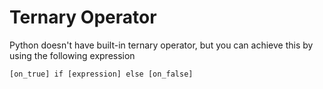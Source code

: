 # Ternary Operator
Python doesn't have built-in ternary operator, but you can achieve this by using
the following expression
```
[on_true] if [expression] else [on_false]
```